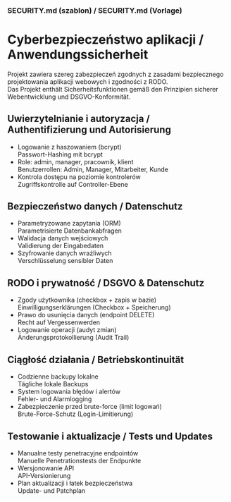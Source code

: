 ### SECURITY.md (szablon) / SECURITY.md (Vorlage)


#  Cyberbezpieczeństwo aplikacji / Anwendungssicherheit

Projekt zawiera szereg zabezpieczeń zgodnych z zasadami bezpiecznego projektowania aplikacji webowych i zgodności z RODO.  
Das Projekt enthält Sicherheitsfunktionen gemäß den Prinzipien sicherer Webentwicklung und DSGVO-Konformität.

## Uwierzytelnianie i autoryzacja / Authentifizierung und Autorisierung
- Logowanie z haszowaniem (bcrypt)  
  Passwort-Hashing mit bcrypt
- Role: admin, manager, pracownik, klient  
  Benutzerrollen: Admin, Manager, Mitarbeiter, Kunde
- Kontrola dostępu na poziomie kontrolerów  
  Zugriffskontrolle auf Controller-Ebene

## Bezpieczeństwo danych / Datenschutz
- Parametryzowane zapytania (ORM)  
  Parametrisierte Datenbankabfragen
- Walidacja danych wejściowych  
  Validierung der Eingabedaten
- Szyfrowanie danych wrażliwych  
  Verschlüsselung sensibler Daten

## RODO i prywatność / DSGVO & Datenschutz
- Zgody użytkownika (checkbox + zapis w bazie)  
  Einwilligungserklärungen (Checkbox + Speicherung)
- Prawo do usunięcia danych (endpoint DELETE)  
  Recht auf Vergessenwerden
- Logowanie operacji (audyt zmian)  
  Änderungsprotokollierung (Audit Trail)

## Ciągłość działania / Betriebskontinuität
- Codzienne backupy lokalne  
  Tägliche lokale Backups
- System logowania błędów i alertów  
  Fehler- und Alarmlogging
- Zabezpieczenie przed brute-force (limit logowań)  
  Brute-Force-Schutz (Login-Limitierung)

## Testowanie i aktualizacje / Tests und Updates
- Manualne testy penetracyjne endpointów  
  Manuelle Penetrationstests der Endpunkte
- Wersjonowanie API  
  API-Versionierung
- Plan aktualizacji i łatek bezpieczeństwa  
  Update- und Patchplan
